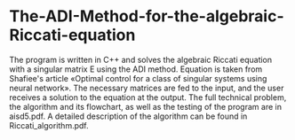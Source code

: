 # The-ADI-Method-for-the-algebraic-Riccati-equation
The program is written in C++ and solves the algebraic Riccati equation with a singular matrix E using the ADI method. Equation is taken from Shafiee's article «Optimal control for a class of singular systems using neural network». The necessary matrices are fed to the input, and the user receives a solution to the equation at the output.
The full technical problem, the algorithm and its flowchart, as well as the testing of the program are in aisd5.pdf. A detailed description of the algorithm can be found in Riccati_algorithm.pdf.
